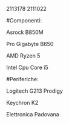 2113178 2111022

#Componenti:

Asrock B850M
 
Pro Gigabyte B650

AMD Ryzen 5
 
Intel Cpu Core i5

#Periferiche:

Logitech G213 Prodigy

Keychron K2

Elettronica Padovana
